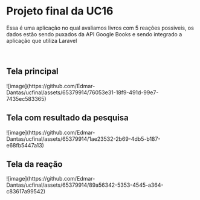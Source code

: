 <h1>Projeto final da UC16</h1>
<p>Essa é uma aplicação no qual avaliamos livros com 5 reações possiveis, os dados estão sendo puxados da API Google Books e sendo integrado a aplicação que utiliza Laravel</p><br>
<h2>Tela principal</h2>
![image](https://github.com/Edmar-Dantas/ucfinal/assets/65379914/76053e31-18f9-491d-99e7-7435ec583365)
<h2>Tela com resultado  da pesquisa</h2>
![image](https://github.com/Edmar-Dantas/ucfinal/assets/65379914/1ae23532-2b69-4db5-b187-e68fb5447a13)
<h2>Tela da reação</h2>
![image](https://github.com/Edmar-Dantas/ucfinal/assets/65379914/89a56342-5353-4545-a364-c83617a99542)
